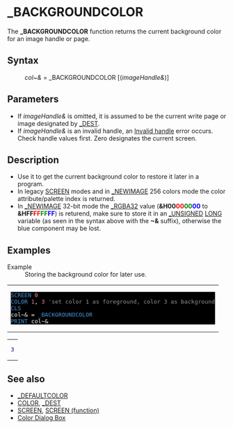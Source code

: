 <style>pre.codeide, pre.outputfixed, .outputcrt0 { background-color: #000 !important; color: #FFF !important; }</style><!DOCTYPE html>
<html class="client-nojs" dir="ltr" lang="en">
<head>
<title>_BACKGROUNDCOLOR - QB64 Phoenix Edition Wiki</title>
</head>
<body class="mediawiki ltr sitedir-ltr mw-hide-empty-elt ns-0 ns-subject page-BACKGROUNDCOLOR rootpage-BACKGROUNDCOLOR skin-vector action-view skin-vector-legacy vector-feature-language-in-header-enabled vector-feature-language-in-main-page-header-disabled vector-feature-language-alert-in-sidebar-disabled vector-feature-sticky-header-disabled vector-feature-sticky-header-edit-disabled vector-feature-table-of-contents-disabled vector-feature-visual-enhancement-next-disabled">
<div class="mw-body" id="content" role="main">
<a id="top"></a>
<h1 class="firstHeading mw-first-heading" id="firstHeading">_BACKGROUNDCOLOR</h1>
<div class="vector-body" id="bodyContent">
<div class="mw-body-content mw-content-ltr" dir="ltr" id="mw-content-text" lang="en"><div class="mw-parser-output"><p>The <b>_BACKGROUNDCOLOR</b> function returns the current background color for an image handle or page.
</p>
<h2><span class="mw-headline" id="Syntax">Syntax</span></h2>
<dl><dd><i>col~&amp;</i> = <a class="mw-selflink selflink">_BACKGROUNDCOLOR</a> [(<i>imageHandle&amp;</i>)]</dd></dl>
<p>
</p>
<h2><span class="mw-headline" id="Parameters">Parameters</span></h2>
<ul><li>If <i>imageHandle&amp;</i> is omitted, it is assumed to be the current write page or image designated by <a href="DEST" title="DEST">_DEST</a>.</li>
<li>If <i>imageHandle&amp;</i> is an invalid handle, an <a href="ERROR_Codes" title="ERROR Codes">Invalid handle</a> error occurs. Check handle values first. Zero designates the current screen.</li></ul>
<p>
</p>
<h2><span class="mw-headline" id="Description">Description</span></h2>
<ul><li>Use it to get the current background color to restore it later in a program.</li>
<li>In legacy <a href="SCREEN" title="SCREEN">SCREEN</a> modes and in <a href="NEWIMAGE" title="NEWIMAGE">_NEWIMAGE</a> 256 colors mode the color attribute/palette index is returned.</li>
<li>In <a href="NEWIMAGE" title="NEWIMAGE">_NEWIMAGE</a> 32-bit mode the <a href="RGBA32" title="RGBA32">_RGBA32</a> value (<b>&amp;H00<span style="color:red;">00</span><span style="color:green;">00</span><span style="color:blue;">00</span></b> to <b>&amp;HFF<span style="color:red;">FF</span><span style="color:green;">FF</span><span style="color:blue;">FF</span></b>) is returend, make sure to store it in an <a href="UNSIGNED" title="UNSIGNED">_UNSIGNED</a> <a href="LONG" title="LONG">LONG</a> variable (as seen in the syntax above with the <b>~&amp;</b> suffix), otherwise the blue component may be lost.</li></ul>
<p>
</p>
<h2><span class="mw-headline" id="Examples">Examples</span></h2>
<dl><dt>Example</dt>
<dd>Storing the background color for later use.</dd></dl>
<table cellpadding="15px" width="100%">
<tbody><tr>
<td><pre class="codeide"><a href="SCREEN" title="SCREEN"><span style="color:#4593D8;">SCREEN</span></a> <span style="color:#F580B1;">0</span>
<a href="COLOR" title="COLOR"><span style="color:#4593D8;">COLOR</span></a> <span style="color:#F580B1;">1</span>, <span style="color:#F580B1;">3</span> <span style="color:#919191;">'set color 1 as foreground, color 3 as background</span>
<a href="CLS" title="CLS"><span style="color:#4593D8;">CLS</span></a>
col~&amp; = <a class="mw-selflink selflink"><span style="color:#4593D8;">_BACKGROUNDCOLOR</span></a>
<a href="PRINT" title="PRINT"><span style="color:#4593D8;">PRINT</span></a> col~&amp;
</pre>
</td></tr></tbody></table>
<table cellpadding="15px" width="100%">
<tbody><tr>
<td><pre class="outputcrt3"><span style="color:#0000aa;">3</span>
</pre>
</td></tr></tbody></table>
<p>
</p>
<h2><span class="mw-headline" id="See_also">See also</span></h2>
<ul><li><a href="DEFAULTCOLOR" title="DEFAULTCOLOR">_DEFAULTCOLOR</a></li>
<li><a href="COLOR" title="COLOR">COLOR</a>, <a href="DEST" title="DEST">_DEST</a></li>
<li><a href="SCREEN" title="SCREEN">SCREEN</a>, <a href="SCREEN_(function)" title="SCREEN (function)">SCREEN (function)</a></li>
<li><a href="Windows_Libraries#Color_Dialog_Box" title="Windows Libraries">Color Dialog Box</a></li></ul>
<p>
</p>
<!-- 
NewPP limit report
Cached time: 20240715062246
Cache expiry: 86400
Reduced expiry: false
Complications: [show‐toc]
CPU time usage: 0.047 seconds
Real time usage: 0.073 seconds
Preprocessor visited node count: 160/1000000
Post‐expand include size: 1520/2097152 bytes
Template argument size: 220/2097152 bytes
Highest expansion depth: 4/100
Expensive parser function count: 0/100
Unstrip recursion depth: 0/20
Unstrip post‐expand size: 49/5000000 bytes
-->
<!--
Transclusion expansion time report (%,ms,calls,template)
100.00%   48.901      1 -total
 17.48%    8.548      1 Template:OutputEnd
 10.35%    5.062      5 Template:Cl
  8.68%    4.247      1 Template:OutputStartBG3
  6.30%    3.080      1 Template:PageSyntax
  6.07%    2.966      1 Template:PageSeeAlso
  6.01%    2.940     11 Template:Text
  5.82%    2.844      1 Template:PageNavigation
  5.37%    2.625      1 Template:PageParameters
  5.34%    2.611      1 Template:CodeEnd
-->
<!-- Saved in parser cache with key qb64pnix_mw19894-mwmb_:pcache:idhash:52-0!canonical and timestamp 20240715062246 and revision id 8264.
 -->
</div>
</div>
</div>
</div>
</body>
</html>